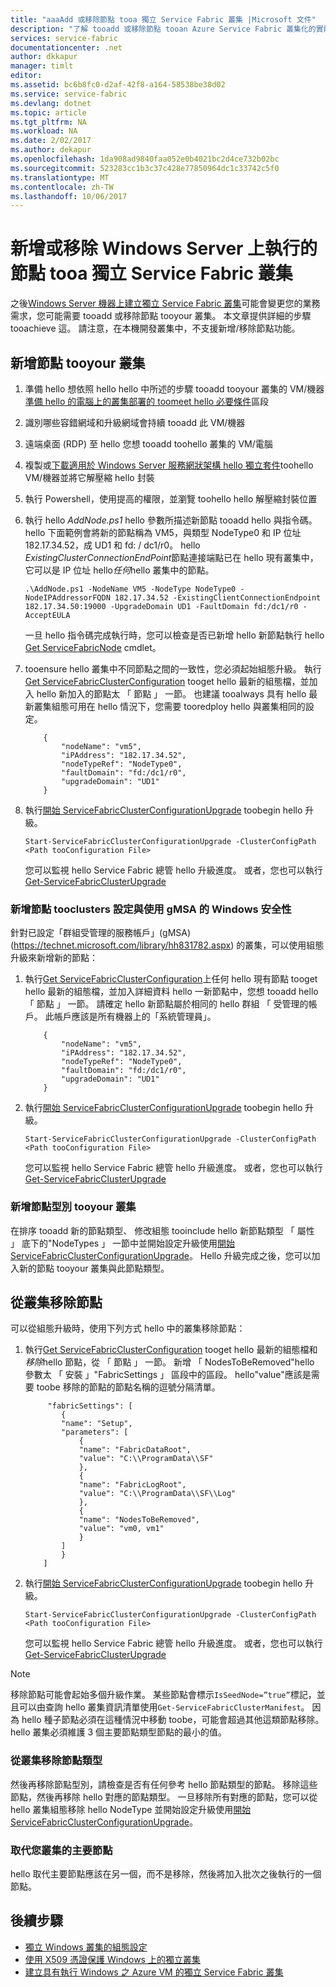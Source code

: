 ```yaml
---
title: "aaaAdd 或移除節點 tooa 獨立 Service Fabric 叢集 |Microsoft 文件"
description: "了解 tooadd 或移除節點 tooan Azure Service Fabric 叢集化的實體或虛擬機器執行 Windows Server，可能是在內部部署上，或在任何雲端中。"
services: service-fabric
documentationcenter: .net
author: dkkapur
manager: timlt
editor: 
ms.assetid: bc6b8fc0-d2af-42f8-a164-58538be38d02
ms.service: service-fabric
ms.devlang: dotnet
ms.topic: article
ms.tgt_pltfrm: NA
ms.workload: NA
ms.date: 2/02/2017
ms.author: dekapur
ms.openlocfilehash: 1da908ad9840faa052e0b4021bc2d4ce732b02bc
ms.sourcegitcommit: 523283cc1b3c37c428e77850964dc1c33742c5f0
ms.translationtype: MT
ms.contentlocale: zh-TW
ms.lasthandoff: 10/06/2017
---
```

# <a name="add-or-remove-nodes-tooa-standalone-service-fabric-cluster-running-on-windows-server"></a>新增或移除 Windows Server 上執行的節點 tooa 獨立 Service Fabric 叢集
之後[Windows Server 機器上建立獨立 Service Fabric 叢集](service-fabric-cluster-creation-for-windows-server.md)可能會變更您的業務需求，您可能需要 tooadd 或移除節點 tooyour 叢集。 本文章提供詳細的步驟 tooachieve 這。 請注意，在本機開發叢集中，不支援新增/移除節點功能。

## <a name="add-nodes-tooyour-cluster"></a>新增節點 tooyour 叢集
1. 準備 hello 想依照 hello hello 中所述的步驟 tooadd tooyour 叢集的 VM/機器[準備 hello 的電腦上的叢集部署的 toomeet hello 必要條件](service-fabric-cluster-creation-for-windows-server.md)區段
2. 識別哪些容錯網域和升級網域會持續 tooadd 此 VM/機器
3. 遠端桌面 (RDP) 至 hello 您想 tooadd toohello 叢集的 VM/電腦
4. 複製或[下載適用於 Windows Server 服務網狀架構 hello 獨立套件](http://go.microsoft.com/fwlink/?LinkId=730690)toohello VM/機器並將它解壓縮 hello 封裝
5. 執行 Powershell，使用提高的權限，並瀏覽 toohello hello 解壓縮封裝位置
6. 執行 hello *AddNode.ps1* hello 參數所描述新節點 tooadd hello 與指令碼。 hello 下面範例會將新的節點稱為 VM5，與類型 NodeType0 和 IP 位址 182.17.34.52，成 UD1 和 fd: / dc1/r0。 hello *ExistingClusterConnectionEndPoint*節點連接端點已在 hello 現有叢集中，它可以是 IP 位址 hello*任何*hello 叢集中的節點。

    ```
    .\AddNode.ps1 -NodeName VM5 -NodeType NodeType0 -NodeIPAddressorFQDN 182.17.34.52 -ExistingClientConnectionEndpoint 182.17.34.50:19000 -UpgradeDomain UD1 -FaultDomain fd:/dc1/r0 -AcceptEULA
    ```
    一旦 hello 指令碼完成執行時，您可以檢查是否已新增 hello 新節點執行 hello [Get ServiceFabricNode](/powershell/module/servicefabric/get-servicefabricnode?view=azureservicefabricps) cmdlet。

7. tooensure hello 叢集中不同節點之間的一致性，您必須起始組態升級。 執行[Get ServiceFabricClusterConfiguration](/powershell/module/servicefabric/get-servicefabricclusterconfiguration?view=azureservicefabricps) tooget hello 最新的組態檔，並加入 hello 新加入的節點太 「 節點 」 一節。 也建議 tooalways 具有 hello 最新叢集組態可用在 hello 情況下，您需要 tooredploy hello 與叢集相同的設定。

    ```
        {
            "nodeName": "vm5",
            "iPAddress": "182.17.34.52",
            "nodeTypeRef": "NodeType0",
            "faultDomain": "fd:/dc1/r0",
            "upgradeDomain": "UD1"
        }
    ```
8. 執行[開始 ServiceFabricClusterConfigurationUpgrade](/powershell/module/servicefabric/start-servicefabricclusterconfigurationupgrade?view=azureservicefabricps) toobegin hello 升級。

    ```
    Start-ServiceFabricClusterConfigurationUpgrade -ClusterConfigPath <Path tooConfiguration File>

    ```
    您可以監視 hello Service Fabric 總管 hello 升級進度。 或者，您也可以執行 [Get-ServiceFabricClusterUpgrade](/powershell/module/servicefabric/get-servicefabricclusterupgrade?view=azureservicefabricps)

### <a name="add-nodes-tooclusters-configured-with-windows-security-using-gmsa"></a>新增節點 tooclusters 設定與使用 gMSA 的 Windows 安全性
針對已設定「群組受管理的服務帳戶」(gMSA)(https://technet.microsoft.com/library/hh831782.aspx) 的叢集，可以使用組態升級來新增新的節點：
1. 執行[Get ServiceFabricClusterConfiguration](/powershell/module/servicefabric/get-servicefabricclusterconfiguration?view=azureservicefabricps)上任何 hello 現有節點 tooget hello 最新的組態檔，並加入詳細資料 hello 一新節點中，您想 tooadd hello 「 節點 」 一節。 請確定 hello 新節點屬於相同的 hello 群組 「 受管理的帳戶。 此帳戶應該是所有機器上的「系統管理員」。

    ```
        {
            "nodeName": "vm5",
            "iPAddress": "182.17.34.52",
            "nodeTypeRef": "NodeType0",
            "faultDomain": "fd:/dc1/r0",
            "upgradeDomain": "UD1"
        }
    ```
2. 執行[開始 ServiceFabricClusterConfigurationUpgrade](/powershell/module/servicefabric/start-servicefabricclusterconfigurationupgrade?view=azureservicefabricps) toobegin hello 升級。

    ```
    Start-ServiceFabricClusterConfigurationUpgrade -ClusterConfigPath <Path tooConfiguration File>
    ```
    您可以監視 hello Service Fabric 總管 hello 升級進度。 或者，您也可以執行 [Get-ServiceFabricClusterUpgrade](/powershell/module/servicefabric/get-servicefabricclusterupgrade?view=azureservicefabricps)

### <a name="add-node-types-tooyour-cluster"></a>新增節點型別 tooyour 叢集
在排序 tooadd 新的節點類型、 修改組態 tooinclude hello 新節點類型 「 屬性 」 底下的"NodeTypes 」 一節中並開始設定升級使用[開始 ServiceFabricClusterConfigurationUpgrade](/powershell/module/servicefabric/start-servicefabricclusterconfigurationupgrade?view=azureservicefabricps)。 Hello 升級完成之後，您可以加入新的節點 tooyour 叢集與此節點類型。

## <a name="remove-nodes-from-your-cluster"></a>從叢集移除節點
可以從組態升級時，使用下列方式 hello 中的叢集移除節點：

1. 執行[Get ServiceFabricClusterConfiguration](/powershell/module/servicefabric/get-servicefabricclusterconfiguration?view=azureservicefabricps) tooget hello 最新的組態檔和*移除*hello 節點，從 「 節點 」 一節。
新增 「 NodesToBeRemoved"hello 參數太 「 安裝 」"FabricSettings 」 區段中的區段。 hello"value"應該是需要 toobe 移除的節點的節點名稱的逗號分隔清單。

    ```
         "fabricSettings": [
            {
            "name": "Setup",
            "parameters": [
                {
                "name": "FabricDataRoot",
                "value": "C:\\ProgramData\\SF"
                },
                {
                "name": "FabricLogRoot",
                "value": "C:\\ProgramData\\SF\\Log"
                },
                {
                "name": "NodesToBeRemoved",
                "value": "vm0, vm1"
                }
            ]
            }
        ]
    ```
2. 執行[開始 ServiceFabricClusterConfigurationUpgrade](/powershell/module/servicefabric/start-servicefabricclusterconfigurationupgrade?view=azureservicefabricps) toobegin hello 升級。

    ```
    Start-ServiceFabricClusterConfigurationUpgrade -ClusterConfigPath <Path tooConfiguration File>

    ```
    您可以監視 hello Service Fabric 總管 hello 升級進度。 或者，您也可以執行 [Get-ServiceFabricClusterUpgrade](/powershell/module/servicefabric/get-servicefabricclusterupgrade?view=azureservicefabricps)

> [!NOTE]
> 移除節點可能會起始多個升級作業。 某些節點會標示`IsSeedNode=”true”`標記，並且可以由查詢 hello 叢集資訊清單使用`Get-ServiceFabricClusterManifest`。 因為 hello 種子節點必須在這種情況中移動 toobe，可能會超過其他這類節點移除。 hello 叢集必須維護 3 個主要節點類型節點的最小的值。
> 
> 

### <a name="remove-node-types-from-your-cluster"></a>從叢集移除節點類型
然後再移除節點型別，請檢查是否有任何參考 hello 節點類型的節點。 移除這些節點，然後再移除 hello 對應的節點類型。 一旦移除所有對應的節點，您可以從 hello 叢集組態移除 hello NodeType 並開始設定升級使用[開始 ServiceFabricClusterConfigurationUpgrade](/powershell/module/servicefabric/start-servicefabricclusterconfigurationupgrade?view=azureservicefabricps)。


### <a name="replace-primary-nodes-of-your-cluster"></a>取代您叢集的主要節點
hello 取代主要節點應該在另一個，而不是移除，然後將加入批次之後執行的一個節點。


## <a name="next-steps"></a>後續步驟
* [獨立 Windows 叢集的組態設定](service-fabric-cluster-manifest.md)
* [使用 X509 憑證保護 Windows 上的獨立叢集](service-fabric-windows-cluster-x509-security.md)
* [建立具有執行 Windows 之 Azure VM 的獨立 Service Fabric 叢集](service-fabric-cluster-creation-with-windows-azure-vms.md)

